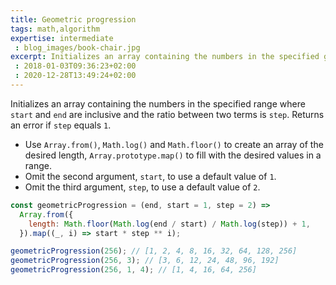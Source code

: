 ```yaml
---
title: Geometric progression
tags: math,algorithm
expertise: intermediate
 : blog_images/book-chair.jpg
excerpt: Initializes an array containing the numbers in the specified geometric progression range.
 : 2018-01-03T09:36:23+02:00
 : 2020-12-28T13:49:24+02:00
---
```


Initializes an array containing the numbers in the specified range where `start` and `end` are inclusive and the ratio between two terms is `step`.
Returns an error if `step` equals `1`.

- Use `Array.from()`, `Math.log()` and `Math.floor()` to create an array of the desired length, `Array.prototype.map()` to fill with the desired values in a range.
- Omit the second argument, `start`, to use a default value of `1`.
- Omit the third argument, `step`, to use a default value of `2`.

```js
const geometricProgression = (end, start = 1, step = 2) =>
  Array.from({
    length: Math.floor(Math.log(end / start) / Math.log(step)) + 1,
  }).map((_, i) => start * step ** i);
```

```js
geometricProgression(256); // [1, 2, 4, 8, 16, 32, 64, 128, 256]
geometricProgression(256, 3); // [3, 6, 12, 24, 48, 96, 192]
geometricProgression(256, 1, 4); // [1, 4, 16, 64, 256]
```
